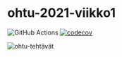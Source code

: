# ohtu-2021-viikko1

![GitHub Actions](https://github.com/LiljaTom/ohtu-2021-viikko1/workflows/Java%20CI%20with%20Gradle/badge.svg)
[![codecov](https://codecov.io/gh/LiljaTom/ohtu-2021-viikko1/branch/main/graph/badge.svg?token=5RI4V3X2I5)](https://codecov.io/gh/LiljaTom/ohtu-2021-viikko1)

![ohtu-tehtävät](https://github.com/LiljaTom/ohtu-2021)
